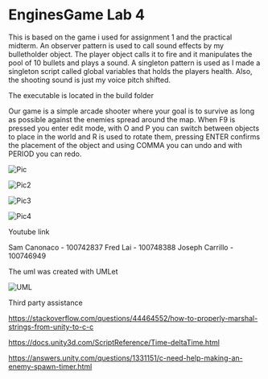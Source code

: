 # EnginesGame Lab 4

This is based on the game i used for assignment 1 and the practical midterm. 
An observer pattern is used to call sound effects by my bulletholder object. The player object calls it to fire and it manipulates the pool of 10 bullets and plays a sound.
A singleton pattern is used as I made a singleton script called global variables that holds the players health.
Also, the shooting sound is just my voice pitch shifted.

The executable is located in the build folder

Our game is a simple arcade shooter where your goal is to survive as long as possible against the enemies spread around the map. When F9 is pressed you enter edit mode, with O and P you can switch between objects to place in the world and R is used to rotate them, pressing ENTER confirms the placement of the object and using COMMA you can undo and with PERIOD you can redo. 


![Pic](https://user-images.githubusercontent.com/56273398/138728696-b6bd979c-5c3f-487c-897d-6a1412cca7bc.PNG)

![Pic2](https://user-images.githubusercontent.com/56273398/138728713-7daf3a0f-ae06-4a0e-b405-385d870d64b9.PNG)

![Pic3](https://user-images.githubusercontent.com/56273398/138728724-ddca4172-06d5-49d7-a63c-57c7fbe31b1d.PNG)

![Pic4](https://user-images.githubusercontent.com/56273398/138728743-c8f494a6-0f7b-4475-ae35-52d6cc58b95d.PNG)


Youtube link



Sam Canonaco - 100742837
Fred Lai - 100748388
Joseph Carrillo - 100746949


The uml was created with UMLet

![UML](https://user-images.githubusercontent.com/56273398/138726226-b768299d-c483-4c01-ac8c-e49eaeae0e0d.PNG)


Third party assistance

https://stackoverflow.com/questions/44464552/how-to-properly-marshal-strings-from-unity-to-c-c

https://docs.unity3d.com/ScriptReference/Time-deltaTime.html

https://answers.unity.com/questions/1331151/c-need-help-making-an-enemy-spawn-timer.html
